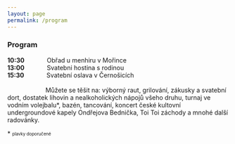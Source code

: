 ```yaml
---
layout: page
permalink: /program
---
```


### Program
**10:30** &nbsp;&nbsp;&nbsp;&nbsp;&nbsp;&nbsp;&nbsp;&nbsp;&nbsp;&nbsp;&nbsp; Obřad u menhiru v Mořince<br/>
**13:00** &nbsp;&nbsp;&nbsp;&nbsp;&nbsp;&nbsp;&nbsp;&nbsp;&nbsp;&nbsp;&nbsp; Svatebni hostina s rodinou <br/>
**15:30** &nbsp;&nbsp;&nbsp;&nbsp;&nbsp;&nbsp;&nbsp;&nbsp;&nbsp;&nbsp;&nbsp; Svatební oslava v Černošicích <br/>
<br/>
&nbsp;&nbsp;&nbsp;&nbsp;&nbsp;&nbsp;&nbsp;&nbsp;&nbsp;&nbsp;&nbsp;&nbsp;&nbsp;&nbsp;&nbsp;&nbsp;&nbsp;&nbsp;&nbsp;&nbsp;&nbsp; Můžete se těšit na: výborný raut, grilování, zákusky a svatební dort, dostatek lihovin a nealkoholických nápojů všeho druhu, turnaj ve vodním volejbalu\*, bazén, tancování, koncert české kultovní undergroundové kapely Ondřejova Bednička, Toi Toi záchody a mnohé další radovánky.<br/>


\* <sub><sup>plavky doporučené</sup></sub>
